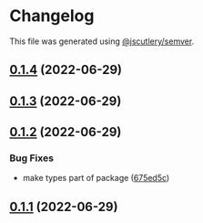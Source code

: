 # Changelog

This file was generated using [@jscutlery/semver](https://github.com/jscutlery/semver).

## [0.1.4](https://github.com/jmchambers/nxpractice99/compare/v0.1.3...v0.1.4) (2022-06-29)

## [0.1.3](https://github.com/jmchambers/nxpractice99/compare/v0.1.2...v0.1.3) (2022-06-29)

## [0.1.2](https://github.com/jmchambers/nxpractice99/compare/v0.1.1...v0.1.2) (2022-06-29)


### Bug Fixes

* make types part of package ([675ed5c](https://github.com/jmchambers/nxpractice99/commit/675ed5c738c138d911ac3f6cff086f343f585527))

## [0.1.1](https://github.com/jmchambers/nxpractice99/compare/v0.1.0...v0.1.1) (2022-06-29)
